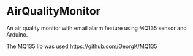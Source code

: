 # AirQualityMonitor
An air quality monitor with email alarm feature using MQ135 sensor and Arduino.

The MQ135 lib was used https://github.com/GeorgK/MQ135
